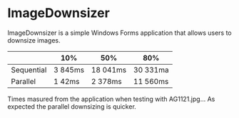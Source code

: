 # ImageDownsizer

ImageDownsizer is a simple Windows Forms application that allows users to downsize images.

|         |10%      | 50%      | 80%|
|--|--|--|--|
Sequential| 3 845ms | 18 041ms | 30 331ma|
Parallel  | 1 42ms | 2 378ms | 11 560ms|

Times masured from the application when testing with AG1121.jpg... As expected the parallel downsizing is quicker.
